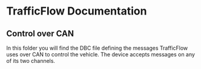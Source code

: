 # TrafficFlow Documentation

## Control over CAN

In this folder you will find the DBC file defining the messages TrafficFlow uses over CAN to control the vehicle.  The device accepts messages on any of its two channels.

